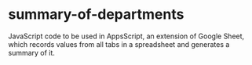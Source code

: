 # summary-of-departments
JavaScript code to be used in AppsScript, an extension of Google Sheet, which records values from all tabs in a spreadsheet and generates a summary of it.
